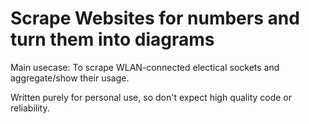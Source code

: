 # Scrape Websites for numbers and turn them into diagrams

Main usecase: To scrape WLAN-connected electical sockets and aggregate/show their usage.

Written purely for personal use, so don't expect high quality code or reliability.

